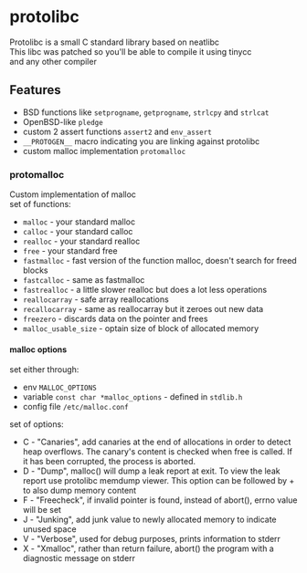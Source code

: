 # protolibc

Protolibc is a small C standard library based on neatlibc <br>
This libc was patched so you'll be able to compile it using tinycc <br>
and any other compiler

## Features
- BSD functions like `setprogname`, `getprogname`, `strlcpy` and `strlcat`
- OpenBSD-like `pledge`
- custom 2 assert functions `assert2` and `env_assert`
- `__PROTOGEN__` macro indicating you are linking against protolibc
- custom malloc implementation `protomalloc`

### protomalloc
Custom implementation of malloc<br>
set of functions:
- `malloc` - your standard malloc
- `calloc` - your standard calloc
- `realloc` - your standard realloc
- `free` - your standard free
- `fastmalloc` - fast version of the function malloc, doesn't search for freed blocks
- `fastcalloc` - same as fastmalloc
- `fastrealloc` - a little slower realloc but does a lot less operations
- `reallocarray` - safe array reallocations
- `recallocarray` - same as reallocarray but it zeroes out new data
- `freezero` - discards data on the pointer and frees
- `malloc_usable_size` - optain size of block of allocated memory

#### malloc options

set either through:
- env `MALLOC_OPTIONS`
- variable `const char *malloc_options` - defined in `stdlib.h`
- config file `/etc/malloc.conf`

set of options:
- C - "Canaries", add canaries at the end of allocations in order to detect heap overflows. The canary's content is checked when free is called. If it has been corrupted, the process is aborted.
- D - "Dump", malloc() will dump a leak report at exit. To view the leak report use protolibc memdump viewer. This option can be followed by + to also dump memory content
- F - "Freecheck", if invalid pointer is found, instead of abort(), errno value will be set
- J - "Junking", add junk value to newly allocated memory to indicate unused space
- V - "Verbose", used for debug purposes, prints information to stderr
- X - "Xmalloc", rather than return failure, abort() the program with a diagnostic message on stderr
